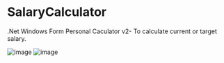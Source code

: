 # SalaryCalculator
.Net Windows Form Personal Caculator v2- To calculate current or target salary.

![image](https://github.com/robmars123/SalaryCalculatorv2/assets/17890340/87b7b3f9-48ca-4537-8f32-e4045a4468b0)
![image](https://github.com/robmars123/SalaryCalculatorv2/assets/17890340/222345ad-796b-4671-920f-8041bdfae66e)


